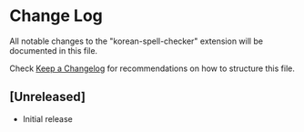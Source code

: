 # Change Log

All notable changes to the "korean-spell-checker" extension will be documented in this file.

Check [Keep a Changelog](http://keepachangelog.com/) for recommendations on how to structure this file.

## [Unreleased]

- Initial release